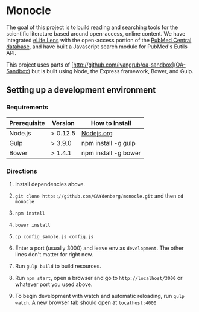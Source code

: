 # Monocle #

The goal of this project is to build reading and searching tools for the scientific literature based around open-access, online content. We have integrated [eLife Lens](https://github.com/elifesciences/lens "eLife Lens") with the open-access portion of the [PubMed Central database](http://www.ncbi.nlm.nih.gov/pmc/), and have built a Javascript search module for PubMed's Eutils API.

This project uses parts of [http://github.com/ivangrub/oa-sandbox](OA-Sandbox) but is built using Node, the Express framework, Bower, and Gulp.

## Setting up a development environment ##

### Requirements ###

<table>
  <thead>
    <tr><th>Prerequisite</th><th>Version</th><th>How to Install</th></tr>
  </thead>
  <tbody>
    <tr><td>Node.js</td><td>&gt; 0.12.5</td><td><a href="https://nodejs.org/">Nodejs.org</a></td></tr>
    <tr><td>Gulp</td><td>&gt; 3.9.0</td><td>npm install -g gulp</td></tr>
    <tr><td>Bower</td><td>&gt; 1.4.1</td><td>npm install -g bower</td></tr>
  </tbody>
</table>

### Directions ###

1. Install dependencies above.

1. `git clone https://github.com/CAYdenberg/monocle.git` and then `cd monocle`

1. `npm install`

1. `bower install`

1. `cp config_sample.js config.js`

1. Enter a port (usually 3000) and leave env as `development`. The other lines don't matter for right now.

1. Run `gulp build` to build resources.

1. Run `npm start`, open a browser and go to `http://localhost/3000` or whatever port you used above.

1. To begin development with watch and automatic reloading, run `gulp watch`. A new browser tab should open at `localhost:4000`
